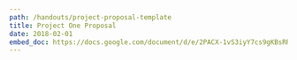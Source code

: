 ```yaml
---
path: /handouts/project-proposal-template
title: Project One Proposal
date: 2018-02-01
embed_doc: https://docs.google.com/document/d/e/2PACX-1vS3iyY7cs9gKBsRRB6FzYXPZPaHjZWkVvUIiHNffCt2vv37tG2W3JsSgol7iUHoECn6Z8oeEjRaov0u/pub
---
```

